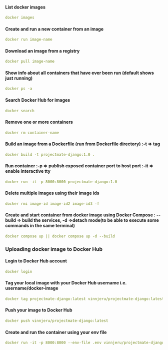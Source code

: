 #### List docker images

```yaml
docker images
```

#### Create and run a new container from an image

```yaml
docker run image-name
```

#### Download an image from a registry

```yaml
docker pull image-name
```

#### Show info about all containers that have ever been run (default shows just running)

```yaml
docker ps -a
```

#### Search Docker Hub for images

```yaml
docker search
```

#### Remove one or more containers

```yaml
docker rm container-name
```

#### Build an image from a Dockerfile (run from Dockerfile directory) :-t => tag

```yaml
docker build -t projectmate-django:1.0 .
```

#### Run container :-p => publish exposed container port to host port :-it => enable interactive tty

```yaml
docker run -it -p 8000:8000 projectmate-django:1.0
```

#### Delete multiple images using their image ids

```yaml
docker rmi image-id image-id2 image-id3 -f
```

#### Create and start container from docker image using Docker Compose : --build => build the services, -d =>detach mode(to be able to execute some commands in the same terminal)

```yaml
docker compose up || docker compose up -d --build
```

### Uploading docker image to Docker Hub

#### Login to Docker Hub account

```yaml
docker login
```

#### Tag your local image with your Docker Hub username i.e. username/docker-image

```yaml
docker tag projectmate-django:latest vinnjeru/projectmate-django:latest
```

#### Push your image to Docker Hub

```yaml
docker push vinnjeru/projectmate-django:latest
```

#### Create and run the container using your env file

```yaml
docker run -it -p 8000:8000 --env-file .env vinnjeru/projectmate-django
```
